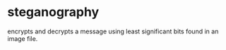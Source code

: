 # steganography
encrypts and decrypts a message using least significant bits found in an image file.
